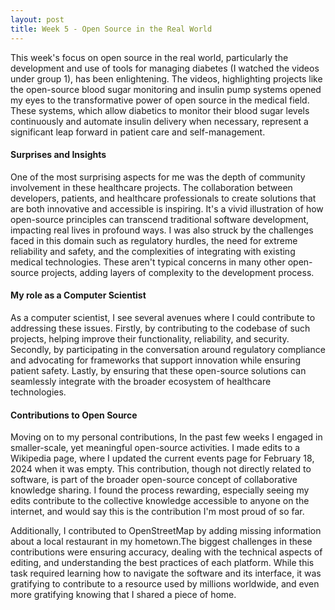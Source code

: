 ```yaml
---
layout: post
title: Week 5 - Open Source in the Real World
---
```


This week's focus on open source in the real world, particularly the development and use of tools for managing diabetes (I watched the videos under group 1), has been enlightening. The videos, highlighting projects like the open-source blood sugar monitoring and insulin pump systems opened my eyes to the transformative power of open source in the medical field. These systems, which allow diabetics to monitor their blood sugar levels continuously and automate insulin delivery when necessary, represent a significant leap forward in patient care and self-management.

#### Surprises and Insights

One of the most surprising aspects for me was the depth of community involvement in these healthcare projects. The collaboration between developers, patients, and healthcare professionals to create solutions that are both innovative and accessible is inspiring. It's a vivid illustration of how open-source principles can transcend traditional software development, impacting real lives in profound ways. I was also struck by the challenges faced in this domain such as regulatory hurdles, the need for extreme reliability and safety, and the complexities of integrating with existing medical technologies. These aren't typical concerns in many other open-source projects, adding layers of complexity to the development process.

#### My role as a Computer Scientist

As a computer scientist, I see several avenues where I could contribute to addressing these issues. Firstly, by contributing to the codebase of such projects, helping improve their functionality, reliability, and security. Secondly, by participating in the conversation around regulatory compliance and advocating for frameworks that support innovation while ensuring patient safety. Lastly, by ensuring that these open-source solutions can seamlessly integrate with the broader ecosystem of healthcare technologies.

#### Contributions to Open Source

Moving on to my personal contributions, In the past few weeks I engaged in smaller-scale, yet meaningful open-source activities. I made edits to a Wikipedia page, where I updated the current events page for February 18, 2024 when it was empty. This contribution, though not directly related to software, is part of the broader open-source concept of collaborative knowledge sharing. I found the process rewarding, especially seeing my edits contribute to the collective knowledge accessible to anyone on the internet, and would say this is the contribution I'm most proud of so far.

Additionally, I contributed to OpenStreetMap by adding missing information about a local restaurant in my hometown.The biggest challenges in these contributions were ensuring accuracy, dealing with the technical aspects of editing, and understanding the best practices of each platform. While this task required learning how to navigate the software and its interface, it was gratifying to contribute to a resource used by millions worldwide, and even more gratifying knowing that I shared a piece of home.